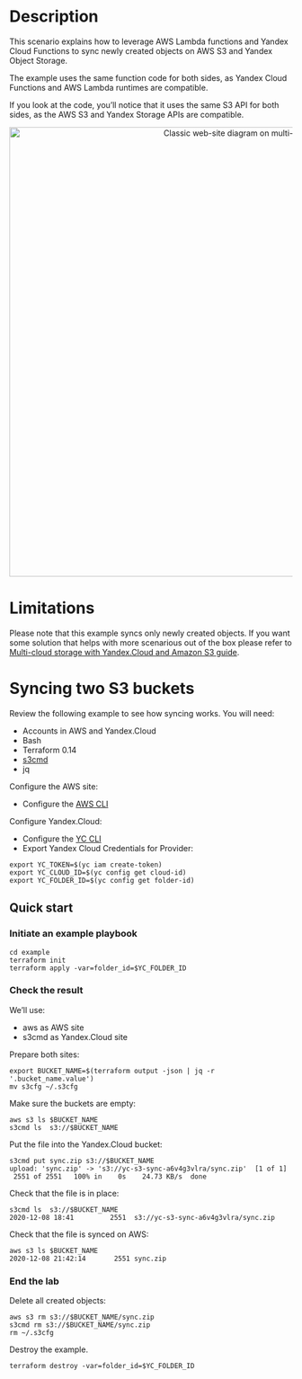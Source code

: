 # Description

This scenario explains how to leverage AWS Lambda functions and Yandex Cloud Functions to sync newly created objects on AWS S3 and Yandex Object Storage.

The example uses the same function code for both sides, as Yandex Cloud Functions and AWS Lambda runtimes are compatible.

If you look at the code, you’ll notice that it uses the same S3 API for both sides, as the AWS S3 and Yandex Storage APIs are compatible.


<p align="center">
    <img src="https://storage.yandexcloud.net/cloud-www-assets/solutions/aws/yc-solution-library-aws-website-s3.png" alt="Classic web-site diagram on multi-cloud" width="800"/>
</p>

# Limitations

Please note that this example syncs only newly created objects. If you want some solution that helps with more scenarious out of the box please refer to <a href="../Multi-cloud S3 storage/README.md">Multi-cloud storage with Yandex.Cloud and Amazon S3 guide</a>.


# Syncing two S3 buckets

Review the following example to see how syncing works.
You will need:

- Accounts in AWS and Yandex.Cloud
- Bash
- Terraform 0.14
- [s3cmd](https://s3tools.org/download)
- jq

Configure the AWS site:
- Configure the [AWS CLI](https://docs.aws.amazon.com/cli/latest/userguide/cli-chap-configure.html)


Configure Yandex.Cloud:
- Configure the [YC CLI](https://cloud.yandex.com/docs/cli/quickstart) 
- Export Yandex Cloud Credentials for Provider:

```
export YC_TOKEN=$(yc iam create-token)
export YC_CLOUD_ID=$(yc config get cloud-id)
export YC_FOLDER_ID=$(yc config get folder-id)
```


## Quick start

### Initiate an example playbook  

```
cd example
terraform init
terraform apply -var=folder_id=$YC_FOLDER_ID

```

### Check the result

We’ll use:
- aws  as AWS site
- s3cmd as Yandex.Cloud site

Prepare both sites:

```
export BUCKET_NAME=$(terraform output -json | jq -r '.bucket_name.value')
mv s3cfg ~/.s3cfg
```

Make sure the buckets are empty:
```
aws s3 ls $BUCKET_NAME
s3cmd ls  s3://$BUCKET_NAME
```

Put the file into the Yandex.Cloud bucket:

```
s3cmd put sync.zip s3://$BUCKET_NAME 
upload: 'sync.zip' -> 's3://yc-s3-sync-a6v4g3vlra/sync.zip'  [1 of 1]
 2551 of 2551   100% in    0s    24.73 KB/s  done
```

Check that the file is in place:

```
s3cmd ls  s3://$BUCKET_NAME
2020-12-08 18:41         2551  s3://yc-s3-sync-a6v4g3vlra/sync.zip
```

Check that the file is synced on AWS:

```
aws s3 ls $BUCKET_NAME
2020-12-08 21:42:14       2551 sync.zip

```

### End the lab

Delete all created objects:

```
aws s3 rm s3://$BUCKET_NAME/sync.zip
s3cmd rm s3://$BUCKET_NAME/sync.zip
rm ~/.s3cfg
```
Destroy the example.
```
terraform destroy -var=folder_id=$YC_FOLDER_ID
```


